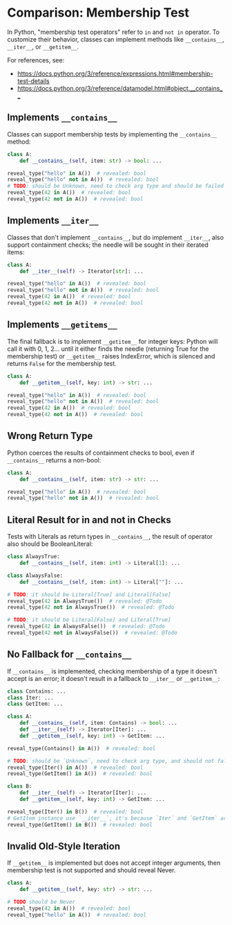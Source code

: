 # Comparison: Membership Test

In Python, "membership test operators" refer to `in` and `not in` operator. To customize their behavior, classes can implement methods like `__contains__`, `__iter__`, or `__getitem__`.

For references, see:

- <https://docs.python.org/3/reference/expressions.html#membership-test-details>
- <https://docs.python.org/3/reference/datamodel.html#object.__contains__>

## Implements `__contains__`

Classes can support membership tests by implementing the `__contains__` method:

```py
class A:
    def __contains__(self, item: str) -> bool: ...

reveal_type("hello" in A())  # revealed: bool
reveal_type("hello" not in A())  # revealed: bool
# TODO: should be Unknown, need to check arg type and should be failed
reveal_type(42 in A())  # revealed: bool
reveal_type(42 not in A())  # revealed: bool
```

## Implements `__iter__`

Classes that don't implement `__contains__`, but do implement `__iter__`, also support containment checks; the needle will be sought in their iterated items:

```py
class A:
    def __iter__(self) -> Iterator[str]: ...

reveal_type("hello" in A())  # revealed: bool
reveal_type("hello" not in A())  # revealed: bool
reveal_type(42 in A())  # revealed: bool
reveal_type(42 not in A())  # revealed: bool
```

## Implements `__getitems__`

The final fallback is to implement `__getitem__` for integer keys: Python will call it with 0, 1, 2... until it either finds the needle (returning True for the membership test) or `__getitem__` raises IndexError, which is silenced and returns `False` for the membership test.

```py
class A:
    def __getitem__(self, key: int) -> str: ...

reveal_type("hello" in A())  # revealed: bool
reveal_type("hello" not in A())  # revealed: bool
reveal_type(42 in A())  # revealed: bool
reveal_type(42 not in A())  # revealed: bool
```

## Wrong Return Type

Python coerces the results of containment checks to bool, even if `__contains__` returns a non-bool:

```py
class A:
    def __contains__(self, item: str) -> str: ...

reveal_type("hello" in A())  # revealed: bool
reveal_type("hello" not in A())  # revealed: bool
```

## Literal Result for in and not in Checks

Tests with Literals as return types in `__contains__`, the result of operator also should be BooleanLiteral:

```py
class AlwaysTrue:
    def __contains__(self, item: int) -> Literal[1]: ...

class AlwaysFalse:
    def __contains__(self, item: int) -> Literal[""]: ...

# TODO: it should be Literal[True] and Literal[False]
reveal_type(42 in AlwaysTrue())  # revealed: @Todo
reveal_type(42 not in AlwaysTrue())  # revealed: @Todo

# TODO: it should be Literal[False] and Literal[True]
reveal_type(42 in AlwaysFalse())  # revealed: @Todo
reveal_type(42 not in AlwaysFalse())  # revealed: @Todo
```

## No Fallback for `__contains__`

If `__contains__` is implemented, checking membership of a type it doesn't accept is an error; it doesn't result in a fallback to `__iter__` or `__getitem__`:

```py
class Contains: ...
class Iter: ...
class GetItem: ...

class A:
    def __contains__(self, item: Contains) -> bool: ...
    def __iter__(self) -> Iterator[Iter]: ...
    def __getitem__(self, key: int) -> GetItem: ...

reveal_type(Contains() in A())  # revealed: bool

# TODO: should be `Unknown`, need to check arg type, and should not fall back to __iter__ or __getitem__
reveal_type(Iter() in A())  # revealed: bool
reveal_type(GetItem() in A())  # revealed: bool

class B:
    def __iter__(self) -> Iterator[Iter]: ...
    def __getitem__(self, key: int) -> GetItem: ...

reveal_type(Iter() in B())  # revealed: bool
# GetItem instance use `__iter__`, it's because `Iter` and `GetItem` are comparable
reveal_type(GetItem() in B())  # revealed: bool
```

## Invalid Old-Style Iteration

If `__getitem__` is implemented but does not accept integer arguments, then membership test is not supported and should reveal Never.

```py
class A:
    def __getitem__(self, key: str) -> str: ...

# TODO should be Never
reveal_type(42 in A())  # revealed: bool
reveal_type("hello" in A())  # revealed: bool
```
